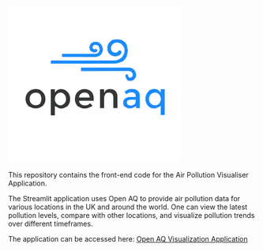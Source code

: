 ![Open AQ Logo](https://raw.githubusercontent.com/BenWierszycki/dfx/main/openaq-logo.webp)

This repository contains the front-end code for the Air Pollution Visualiser Application.

The Streamlit application uses Open AQ to provide air pollution data for various locations in the UK and around the world. One can view the latest pollution levels, compare with other locations, and visualize pollution trends over different timeframes.

The application can be accessed here:
<a href="https://open-aq-visualisation-l5l42rdbgzl.streamlit.app/" target="_blank">Open AQ Visualization Application</a>


